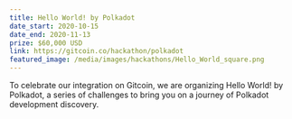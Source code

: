 ```yaml
---
title: Hello World! by Polkadot
date_start: 2020-10-15
date_end: 2020-11-13
prize: $60,000 USD
link: https://gitcoin.co/hackathon/polkadot
featured_image: /media/images/hackathons/Hello_World_square.png
---
```


To celebrate our integration on Gitcoin, we are organizing Hello World! by Polkadot, a series of challenges to bring you on a journey of Polkadot development discovery.
